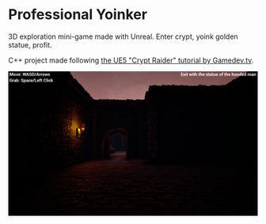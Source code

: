 # Professional Yoinker

3D exploration mini-game made with Unreal. Enter crypt, yoink golden statue, profit.  

C++ project made following [the UE5 "Crypt Raider" tutorial by Gamedev.tv](https://www.gamedev.tv/courses/unreal-5-0-c-developer-learn-c-and-make-video-games).  

![](./ingame_screenshot.png)

